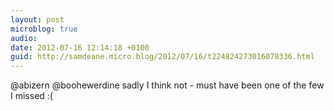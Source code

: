 ```yaml
---
layout: post
microblog: true
audio: 
date: 2012-07-16 12:14:18 +0100
guid: http://samdeane.micro.blog/2012/07/16/t224824273016078336.html
---
```

@abizern @boohewerdine sadly I think not - must have been one of the few I missed :(
